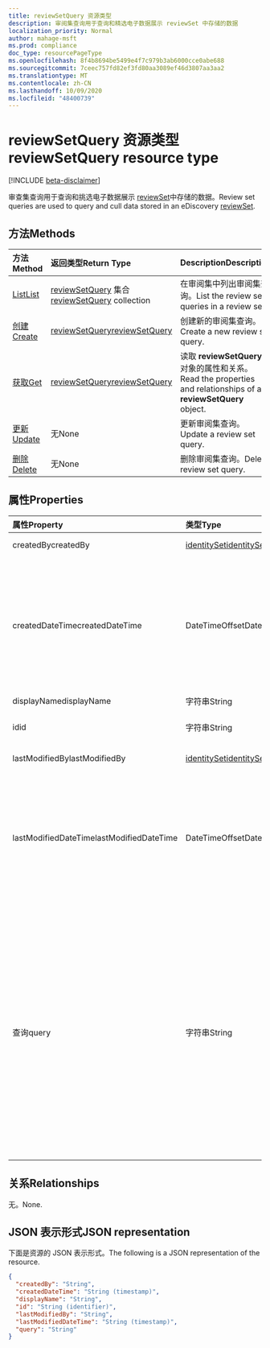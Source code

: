 ```yaml
---
title: reviewSetQuery 资源类型
description: 审阅集查询用于查询和精选电子数据展示 reviewSet 中存储的数据
localization_priority: Normal
author: mahage-msft
ms.prod: compliance
doc_type: resourcePageType
ms.openlocfilehash: 8f4b8694be5499e4f7c979b3ab6000cce0abe688
ms.sourcegitcommit: 7ceec757fd82ef3fd80aa3089ef46d3807aa3aa2
ms.translationtype: MT
ms.contentlocale: zh-CN
ms.lasthandoff: 10/09/2020
ms.locfileid: "48400739"
---
```

# <a name="reviewsetquery-resource-type"></a><span data-ttu-id="af1bd-103">reviewSetQuery 资源类型</span><span class="sxs-lookup"><span data-stu-id="af1bd-103">reviewSetQuery resource type</span></span>

[!INCLUDE [beta-disclaimer](../../includes/beta-disclaimer.md)]

<span data-ttu-id="af1bd-104">审查集查询用于查询和挑选电子数据展示 [reviewSet](reviewset.md)中存储的数据。</span><span class="sxs-lookup"><span data-stu-id="af1bd-104">Review set queries are used to query and cull data stored in an eDiscovery [reviewSet](reviewset.md).</span></span>

## <a name="methods"></a><span data-ttu-id="af1bd-105">方法</span><span class="sxs-lookup"><span data-stu-id="af1bd-105">Methods</span></span>

| <span data-ttu-id="af1bd-106">方法</span><span class="sxs-lookup"><span data-stu-id="af1bd-106">Method</span></span>       | <span data-ttu-id="af1bd-107">返回类型</span><span class="sxs-lookup"><span data-stu-id="af1bd-107">Return Type</span></span> | <span data-ttu-id="af1bd-108">Description</span><span class="sxs-lookup"><span data-stu-id="af1bd-108">Description</span></span> |
|:-------------|:------------|:------------|
| [<span data-ttu-id="af1bd-109">List</span><span class="sxs-lookup"><span data-stu-id="af1bd-109">List</span></span>](../api/reviewsetquery-list.md) | <span data-ttu-id="af1bd-110">[reviewSetQuery](reviewsetquery.md) 集合</span><span class="sxs-lookup"><span data-stu-id="af1bd-110">[reviewSetQuery](reviewsetquery.md) collection</span></span> | <span data-ttu-id="af1bd-111">在审阅集中列出审阅集查询。</span><span class="sxs-lookup"><span data-stu-id="af1bd-111">List the review set queries in a review set.</span></span> |
| [<span data-ttu-id="af1bd-112">创建</span><span class="sxs-lookup"><span data-stu-id="af1bd-112">Create</span></span>](../api/reviewsetquery-post.md) | [<span data-ttu-id="af1bd-113">reviewSetQuery</span><span class="sxs-lookup"><span data-stu-id="af1bd-113">reviewSetQuery</span></span>](reviewsetquery.md) | <span data-ttu-id="af1bd-114">创建新的审阅集查询。</span><span class="sxs-lookup"><span data-stu-id="af1bd-114">Create a new review set query.</span></span> |
| [<span data-ttu-id="af1bd-115">获取</span><span class="sxs-lookup"><span data-stu-id="af1bd-115">Get</span></span>](../api/reviewsetquery-get.md) | [<span data-ttu-id="af1bd-116">reviewSetQuery</span><span class="sxs-lookup"><span data-stu-id="af1bd-116">reviewSetQuery</span></span>](reviewsetquery.md) | <span data-ttu-id="af1bd-117">读取 **reviewSetQuery** 对象的属性和关系。</span><span class="sxs-lookup"><span data-stu-id="af1bd-117">Read the properties and relationships of a **reviewSetQuery** object.</span></span> |
| [<span data-ttu-id="af1bd-118">更新</span><span class="sxs-lookup"><span data-stu-id="af1bd-118">Update</span></span>](../api/reviewsetquery-update.md) | <span data-ttu-id="af1bd-119">无</span><span class="sxs-lookup"><span data-stu-id="af1bd-119">None</span></span> | <span data-ttu-id="af1bd-120">更新审阅集查询。</span><span class="sxs-lookup"><span data-stu-id="af1bd-120">Update a review set query.</span></span> |
| [<span data-ttu-id="af1bd-121">删除</span><span class="sxs-lookup"><span data-stu-id="af1bd-121">Delete</span></span>](../api/reviewsetquery-delete.md) | <span data-ttu-id="af1bd-122">无</span><span class="sxs-lookup"><span data-stu-id="af1bd-122">None</span></span> | <span data-ttu-id="af1bd-123">删除审阅集查询。</span><span class="sxs-lookup"><span data-stu-id="af1bd-123">Delete review set query.</span></span> |

## <a name="properties"></a><span data-ttu-id="af1bd-124">属性</span><span class="sxs-lookup"><span data-stu-id="af1bd-124">Properties</span></span>

| <span data-ttu-id="af1bd-125">属性</span><span class="sxs-lookup"><span data-stu-id="af1bd-125">Property</span></span>     | <span data-ttu-id="af1bd-126">类型</span><span class="sxs-lookup"><span data-stu-id="af1bd-126">Type</span></span>        | <span data-ttu-id="af1bd-127">说明</span><span class="sxs-lookup"><span data-stu-id="af1bd-127">Description</span></span> |
|:-------------|:------------|:------------|
| <span data-ttu-id="af1bd-128">createdBy</span><span class="sxs-lookup"><span data-stu-id="af1bd-128">createdBy</span></span> | [<span data-ttu-id="af1bd-129">identitySet</span><span class="sxs-lookup"><span data-stu-id="af1bd-129">identitySet</span></span>](/graph/api/resources/identityset) | <span data-ttu-id="af1bd-130">创建查询的用户。</span><span class="sxs-lookup"><span data-stu-id="af1bd-130">The user who created the query.</span></span> |
| <span data-ttu-id="af1bd-131">createdDateTime</span><span class="sxs-lookup"><span data-stu-id="af1bd-131">createdDateTime</span></span> |<span data-ttu-id="af1bd-132">DateTimeOffset</span><span class="sxs-lookup"><span data-stu-id="af1bd-132">DateTimeOffset</span></span>| <span data-ttu-id="af1bd-133">创建查询的时间和日期。</span><span class="sxs-lookup"><span data-stu-id="af1bd-133">The time and date when the query was created.</span></span> <span data-ttu-id="af1bd-134">时间戳类型表示采用 ISO 8601 格式的日期和时间信息，始终采用 UTC 时区。</span><span class="sxs-lookup"><span data-stu-id="af1bd-134">The Timestamp type represents date and time information using ISO 8601 format and is always in UTC time.</span></span> <span data-ttu-id="af1bd-135">例如，2014 年 1 月 1 日午夜 UTC 如下所示：`'2014-01-01T00:00:00Z'`</span><span class="sxs-lookup"><span data-stu-id="af1bd-135">For example, midnight UTC on Jan 1, 2014 would look like this: `'2014-01-01T00:00:00Z'`</span></span>|
| <span data-ttu-id="af1bd-136">displayName</span><span class="sxs-lookup"><span data-stu-id="af1bd-136">displayName</span></span> | <span data-ttu-id="af1bd-137">字符串</span><span class="sxs-lookup"><span data-stu-id="af1bd-137">String</span></span> | <span data-ttu-id="af1bd-138">查询的名称</span><span class="sxs-lookup"><span data-stu-id="af1bd-138">The name of the query</span></span>|
| <span data-ttu-id="af1bd-139">id</span><span class="sxs-lookup"><span data-stu-id="af1bd-139">id</span></span> |<span data-ttu-id="af1bd-140">字符串</span><span class="sxs-lookup"><span data-stu-id="af1bd-140">String</span></span>| <span data-ttu-id="af1bd-141">查询的唯一标识符。</span><span class="sxs-lookup"><span data-stu-id="af1bd-141">The unique identifier of the query.</span></span> <span data-ttu-id="af1bd-142">只读。</span><span class="sxs-lookup"><span data-stu-id="af1bd-142">Read-only.</span></span>|
| <span data-ttu-id="af1bd-143">lastModifiedBy</span><span class="sxs-lookup"><span data-stu-id="af1bd-143">lastModifiedBy</span></span> | [<span data-ttu-id="af1bd-144">identitySet</span><span class="sxs-lookup"><span data-stu-id="af1bd-144">identitySet</span></span>](/graph/api/resources/identityset) | <span data-ttu-id="af1bd-145">上次修改查询的用户。</span><span class="sxs-lookup"><span data-stu-id="af1bd-145">The user who last modified the query.</span></span> |
| <span data-ttu-id="af1bd-146">lastModifiedDateTime</span><span class="sxs-lookup"><span data-stu-id="af1bd-146">lastModifiedDateTime</span></span> |<span data-ttu-id="af1bd-147">DateTimeOffset</span><span class="sxs-lookup"><span data-stu-id="af1bd-147">DateTimeOffset</span></span> | <span data-ttu-id="af1bd-148">上次修改查询的日期和时间。</span><span class="sxs-lookup"><span data-stu-id="af1bd-148">The date and time the query was last modified.</span></span> <span data-ttu-id="af1bd-149">时间戳类型表示采用 ISO 8601 格式的日期和时间信息，始终采用 UTC 时区。</span><span class="sxs-lookup"><span data-stu-id="af1bd-149">The Timestamp type represents date and time information using ISO 8601 format and is always in UTC time.</span></span> <span data-ttu-id="af1bd-150">例如，2014 年 1 月 1 日午夜 UTC 如下所示：`'2014-01-01T00:00:00Z'`</span><span class="sxs-lookup"><span data-stu-id="af1bd-150">For example, midnight UTC on Jan 1, 2014 would look like this: `'2014-01-01T00:00:00Z'`</span></span>|
| <span data-ttu-id="af1bd-151">查询</span><span class="sxs-lookup"><span data-stu-id="af1bd-151">query</span></span> | <span data-ttu-id="af1bd-152">字符串</span><span class="sxs-lookup"><span data-stu-id="af1bd-152">String</span></span> | <span data-ttu-id="af1bd-153">KQL (关键字查询语言) 查询中的查询字符串。</span><span class="sxs-lookup"><span data-stu-id="af1bd-153">The query string in KQL (Keyword Query Language) query.</span></span> <span data-ttu-id="af1bd-154">https://docs.microsoft.com/microsoft-365/compliance/document-metadata-fields-in-advanced-ediscovery有关详细信息，请参阅。</span><span class="sxs-lookup"><span data-stu-id="af1bd-154">Please refer to https://docs.microsoft.com/microsoft-365/compliance/document-metadata-fields-in-advanced-ediscovery for more details.</span></span>  <span data-ttu-id="af1bd-155">此字段直接映射到关键字条件。</span><span class="sxs-lookup"><span data-stu-id="af1bd-155">This field maps directly to the keywords condition.</span></span>  <span data-ttu-id="af1bd-156">您可以使用与值配对的可 *搜索字段名称* 中列出的字段来优化搜索，例如 *Subject： "季度财务" 和日期>= 06/01/2016 和日期<= 07/01/2016*</span><span class="sxs-lookup"><span data-stu-id="af1bd-156">You can refine searches by using fields listed in the *searchable field name* paired with values, e.g. *subject:"Quarterly Financials" AND Date>=06/01/2016 AND Date<=07/01/2016*</span></span> |

## <a name="relationships"></a><span data-ttu-id="af1bd-157">关系</span><span class="sxs-lookup"><span data-stu-id="af1bd-157">Relationships</span></span>

<span data-ttu-id="af1bd-158">无。</span><span class="sxs-lookup"><span data-stu-id="af1bd-158">None.</span></span>

## <a name="json-representation"></a><span data-ttu-id="af1bd-159">JSON 表示形式</span><span class="sxs-lookup"><span data-stu-id="af1bd-159">JSON representation</span></span>

<span data-ttu-id="af1bd-160">下面是资源的 JSON 表示形式。</span><span class="sxs-lookup"><span data-stu-id="af1bd-160">The following is a JSON representation of the resource.</span></span>

<!-- {
  "blockType": "resource",
  "optionalProperties": [

  ],
  "@odata.type": "microsoft.graph.reviewSetQuery",
  "baseType": "",
  "keyProperty": "id"
}-->

```json
{
  "createdBy": "String",
  "createdDateTime": "String (timestamp)",
  "displayName": "String",
  "id": "String (identifier)",
  "lastModifiedBy": "String",
  "lastModifiedDateTime": "String (timestamp)",
  "query": "String"
}
```

<!-- uuid: 16cd6b66-4b1a-43a1-adaf-3a886856ed98
2019-02-04 14:57:30 UTC -->
<!-- {
  "type": "#page.annotation",
  "description": "reviewSetQuery resource",
  "keywords": "",
  "section": "documentation",
  "tocPath": ""
}-->